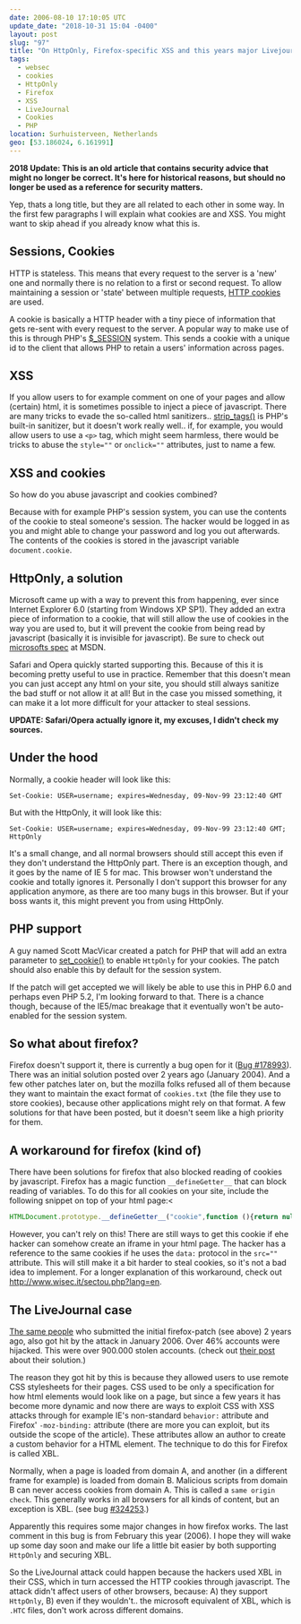 ```yaml
---
date: 2006-08-10 17:10:05 UTC
update_date: "2018-10-31 15:04 -0400"
layout: post
slug: "97"
title: "On HttpOnly, Firefox-specific XSS and this years major Livejournal XSS attack"
tags:
  - websec
  - cookies
  - HttpOnly
  - Firefox
  - XSS
  - LiveJournal
  - Cookies
  - PHP
location: Surhuisterveen, Netherlands
geo: [53.186024, 6.161991]
---
```


**2018 Update: This is an old article that contains security advice that might
no longer be correct. It's here for historical reasons, but should no longer
be used as a reference for security matters.**

Yep, thats a long title, but they are all related to each other in some way.
In the first few paragraphs I will explain what cookies are and XSS. You might
want to skip ahead if you already know what this is.

Sessions, Cookies
-----------------

HTTP is stateless. This means that every request to the server is a 'new' one
and normally there is no relation to a first or second request. To allow
maintaining a session or 'state' between multiple requests, [HTTP cookies][1]
are used.

A cookie is basically a HTTP header with a tiny piece of information that gets
re-sent with every request to the server. A popular way to make use of this is
through PHP's [$_SESSION][2] system. This sends a cookie with a unique id to
the client that allows PHP to retain a users' information across pages.

XSS
---

If you allow users to for example comment on one of your pages and allow
(certain) html, it is sometimes possible to inject a piece of javascript.
There are many tricks to evade the so-called html sanitizers..
[strip_tags()][3] is PHP's built-in sanitizer, but it doesn't work really
well.. if, for example, you would allow users to use a `<p>` tag, which
might seem harmless, there would be tricks to abuse the `style=""` or
`onclick=""` attributes, just to name a few.

XSS and cookies
---------------

So how do you abuse javascript and cookies combined?

Because with for example PHP's session system, you can use the contents of
the cookie to steal someone's session. The hacker would be logged in as you
and might able to change your password and log you out afterwards. The
contents of the cookies is stored in the javascript variable `document.cookie`.

HttpOnly, a solution
--------------------

Microsoft came up with a way to prevent this from happening, ever since
Internet Explorer 6.0 (starting from Windows XP SP1). They added an extra
piece of information to a cookie, that will still allow the use of cookies in
the way you are used to, but it will prevent the cookie from being read by
javascript (basically it is invisible for javascript). Be sure to check out
<a href="http://msdn.microsoft.com/library/default.asp?url=/workshop/author/dhtml/httponly_cookies.asp" class="dead-link">microsofts spec</a> at MSDN.

Safari and Opera quickly started supporting this. Because of this it is
becoming pretty useful to use in practice. Remember that this doesn't mean you
can just accept any html on your site, you should still always sanitize the
bad stuff or not allow it at all! But in the case you missed something, it can
make it a lot more difficult for your attacker to steal sessions.

**UPDATE: Safari/Opera actually ignore it, my excuses, I didn't check my sources.**

Under the hood
--------------

Normally, a cookie header will look like this:

```
Set-Cookie: USER=username; expires=Wednesday, 09-Nov-99 23:12:40 GMT
```

But with the HttpOnly, it will look like this:

```
Set-Cookie: USER=username; expires=Wednesday, 09-Nov-99 23:12:40 GMT; HttpOnly
```

It's a small change, and all normal browsers should still accept this even if
they don't understand the HttpOnly part. There is an exception though, and it
goes by the name of IE 5 for mac. This browser won't understand the cookie and
totally ignores it. Personally I don't support this browser for any
application anymore, as there are too many bugs in this browser. But if your
boss wants it, this might prevent you from using HttpOnly.

PHP support
-----------

A guy named Scott MacVicar created a patch for PHP that will add an extra
parameter to [set_cookie()][4] to enable `HttpOnly` for your cookies. The
patch should also enable this by default for the session system.

If the patch will get accepted we will likely be able to use this in PHP 6.0
and perhaps even PHP 5.2, I'm looking forward to that. There is a chance
though, because of the IE5/mac breakage that it eventually won't be
auto-enabled for the session system.

So what about firefox?
----------------------

Firefox doesn't support it, there is currently a bug open for it
([Bug #178993][5]). There was an initial solution posted over 2 years ago
(January 2004). And a few other patches later on, but the mozilla folks
refused all of them because they want to maintain the exact format of
`cookies.txt` (the file they use to store cookies), because other
applications might rely on that format. A few solutions for that have been
posted, but it doesn't seem like a high priority for them.

A workaround for firefox (kind of)
----------------------------------

There have been solutions for firefox that also blocked reading of cookies by
javascript. Firefox has a magic function `__defineGetter__` that can block
reading of variables. To do this for all cookies on your site, include the
following snippet on top of your html page:<

```javascript
HTMLDocument.prototype.__defineGetter__("cookie",function (){return null;});
```

However, you can't rely on this! There are still ways to get this cookie if
ehe hacker can somehow create an iframe in your html page. The hacker has a
reference to the same cookies if he uses the `data:` protocol in the
`src=""` attribute. This will still make it a bit harder to steal cookies, so
it's not a bad idea to implement. For a longer explanation of this workaround,
check out <a href="http://www.wisec.it/sectou.php?lang=en">http://www.wisec.it/sectou.php?lang=en</a>.</p>

The LiveJournal case
--------------------

[The same people][6] who submitted the initial firefox-patch (see above) 2
years ago, also got hit by the attack in January 2006. Over 46% accounts were
hijacked. This were over 900.000 stolen accounts. (check out [their post][7]
about their solution.)

The reason they got hit by this is because they allowed users to use remote
CSS stylesheets for their pages. CSS used to be only a specification for how
html elements would look like on a page, but since a few years it has become
more dynamic and now there are ways to exploit CSS with XSS attacks through
for example IE's non-standard `behavior:` attribute and Firefox'
`-moz-binding:` attribute (there are more you can exploit, but its outside the
scope of the article). These attributes allow an author to create a custom
behavior for a HTML element. The technique to do this for Firefox is called
XBL.

Normally, when a page is loaded from domain A, and another (in a different
frame for example) is loaded from domain B. Malicious scripts from domain B
can never access cookies from domain A. This is called a `same origin check`.
This generally works in all browsers for all kinds of content, but an
exception is XBL. (see bug [#324253][8].)

Apparently this requires some major changes in how firefox works. The last
comment in this bug is from February this year (2006). I hope they will wake
up some day soon and make our life a little bit easier by both supporting
`HttpOnly` and securing XBL.

So the LiveJournal attack could happen because the hackers used XBL in their
CSS, which in turn accessed the HTTP cookies through javascript. The attack
didn't affect users of other browsers, because: A) they support `HttpOnly`,
B) even if they wouldn't.. the microsoft equivalent of XBL, which is `.HTC`
files, don't work across different domains.

[1]: http://en.wikipedia.org/wiki/HTTP_cookie "HTTP Cookie"
[2]: http://php.net/manual/en/ref.session.php "PHP Session"
[3]: http://nl3.php.net/strip_tags "strip_tags()"
[4]: http://nl3.php.net/set_cookie "set_cookie()"
[5]: https://bugzilla.mozilla.org/show_bug.cgi?id=178993 "Bug #178993"
[6]: http://www.livejournal.com "LiveJournal"
[7]: https://lj-dev.livejournal.com/708069.html
[8]: https://bugzilla.mozilla.org/show_bug.cgi?id=324253 "Bug #324253"
